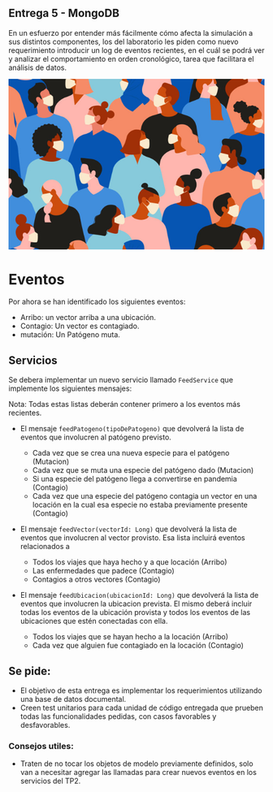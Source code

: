 ## Entrega 5 - MongoDB

En un esfuerzo por entender más fácilmente cómo afecta la simulación a sus distintos componentes, los del laboratorio les piden como nuevo requerimiento introducir un log de eventos recientes, en el cuál se podrá ver y analizar el comportamiento en orden cronológico, tarea que facilitara el análisis de datos.


<p align="center">
  <img src="eventos.jpg" />
</p>

# Eventos

Por ahora se han identificado los siguientes eventos:

- Arribo: un vector arriba a una ubicación.
- Contagio: Un vector es contagiado.
- mutación: Un Patógeno muta.

## Servicios

Se debera implementar un nuevo servicio llamado `FeedService` que implemente los siguientes mensajes:

Nota: Todas estas listas deberán contener primero a los eventos más recientes.

- El mensaje `feedPatogeno(tipoDePatogeno)` que devolverá la lista de eventos que involucren al patógeno previsto.

    - Cada vez que se crea una nueva especie para el patógeno (Mutacion)
    - Cada vez que se muta una especie del patógeno dado (Mutacion)
    - Si una especie del patógeno llega a convertirse en pandemia (Contagio)
    - Cada vez que una especie del patógeno  contagia un vector en una locación en la cual esa especie no estaba previamente presente (Contagio)


- El mensaje `feedVector(vectorId: Long)` que devolverá la lista de
  eventos que involucren al vector provisto. Esa lista incluirá eventos
  relacionados a
    - Todos los viajes que haya hecho y a que locación (Arribo)
    - Las enfermedades que padece (Contagio)
    - Contagios a otros vectores (Contagio)


- El mensaje `feedUbicacion(ubicacionId: Long)` que devolverá la lista de eventos que involucren la ubicacion prevista.
  El mismo deberá incluir todas los eventos de la ubicación provista y todos los eventos de las ubicaciones que estén conectadas con ella.
    - Todos los viajes que se hayan hecho a la locación (Arribo)
    - Cada vez que alguien fue contagiado en la locación (Contagio)


## Se pide:
- El objetivo de esta entrega es implementar los requerimientos utilizando una
  base de datos documental.
- Creen test unitarios para cada unidad de código entregada que prueben todas las
  funcionalidades pedidas, con casos favorables y desfavorables.

### Consejos utiles:
- Traten de no tocar los objetos de modelo previamente definidos, solo van a
  necesitar agregar las llamadas para crear nuevos eventos en los servicios del
  TP2.